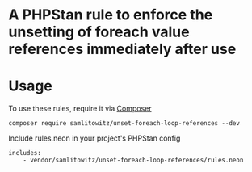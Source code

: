 # A PHPStan rule to enforce the unsetting of foreach value references immediately after use

# Usage
To use these rules, require it via [Composer](https://getcomposer.org/)
```
composer require samlitowitz/unset-foreach-loop-references --dev
```

Include rules.neon in your project's PHPStan config
```
includes:
    - vendor/samlitowitz/unset-foreach-loop-references/rules.neon
```
